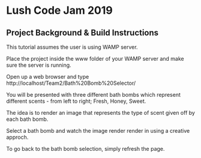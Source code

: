 # Lush Code Jam 2019

## Project Background & Build Instructions

This tutorial assumes the user is using WAMP server.

Place the project inside the www folder of your WAMP server and make sure the server is running. 

Open up a web browser and type http://localhost/Team2/Bath%20Bomb%20Selector/

You will be presented with three different bath bombs which represent different scents - from left to right; Fresh, Honey, Sweet.

The idea is to render an image that represents the type of scent given off by each bath bomb.

Select a bath bomb and watch the image render render in using a creative approch. 

To go back to the bath bomb selection, simply refresh the page.


